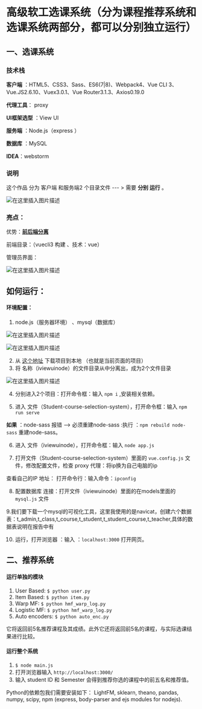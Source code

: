 # 高级软工选课系统（分为课程推荐系统和选课系统两部分，都可以分别独立运行）
## 一、选课系统

### 技术栈

**客户端** ：HTML5、CSS3、Sass、ES6(7|8)、Webpack4、Vue CLI 3、Vue.JS2.6.10、Vuex3.0.1、Vue Router3.1.3、Axios0.19.0   

**代理工具**： proxy 

**UI框架选型** ：View UI 

**服务端** ：Node.js（express ）

**数据库** ：MySQL

**IDEA**：webstorm





### 说明

这个作品 分为 客户端 和服务端2 个目录文件 --- > 需要 **分别 运行** 。

![在这里插入图片描述](https://img-blog.csdnimg.cn/20191227121637770.png)





### 亮点：

优势：**<u>前后端分离</u>** 

前端目录：（vuecli3 构建 、技术：vue）





管理员界面：

![在这里插入图片描述](https://img-blog.csdnimg.cn/20191231105755517.gif)





## 如何运行：

#### 环境配置：

1. node.js（服务器环境） 、mysql（数据库）

![在这里插入图片描述](https://img-blog.csdnimg.cn/20191231101029528.png)

![在这里插入图片描述](https://img-blog.csdnimg.cn/20191231103336100.png?x-oss-process=image/watermark,type_ZmFuZ3poZW5naGVpdGk,shadow_10,text_aHR0cHM6Ly9ibG9nLmNzZG4ubmV0L3dlaXhpbl80Mzk0OTc4OA==,size_16,color_FFFFFF,t_70)

2. 从 [这个地址](https://github.com/ZhChen7/Student-course-selection-system) 下载项目到本地 （也就是当前页面的项目）
3. 将 名称（iviewuinode）的文件目录从中分离出，成为2个文件目录

![在这里插入图片描述](https://img-blog.csdnimg.cn/20191231101243254.png)



4. 分别进入2个项目：打开命令框：输入  `npm i` ,安装相关依赖。

5.  进入  文件（Student-course-selection-system），打开命令框：输入   `npm run serve`

   **如果** ：node-sass 报错 --> 必须重建node-sass  :执行 ：`npm rebuild node-sass` 重建node-sass。

6.  进入  文件（iviewuinode），打开命令框：输入   `node app.js`

7. 打开文件（Student-course-selection-system）里面的 `vue.config.js` 文件，修改配置文件，检查 proxy  代理：将ip换为自己电脑的ip

查看自己的IP 地址： 打开命令行：输入命令：`ipconfig`

8. 配置数据库 连接：打开文件（iviewuinode）里面的在models里面的`mysql.js` 文件

9.我们要下载一个mysql的可视化工具，这里我使用的是navicat，创建六个数据表：t_admin,t_class,t_course,t_student,t_student_course,t_teacher,具体的数据表说明在报告中有

10. 运行，打开浏览器 ：输入 ：`localhost:3000` 打开网页。


## 二、推荐系统
#### 运行单独的模块
1. User Based: ```$ python user.py```	
2. Item Based: ```$ python item.py```
3. Warp MF: ```$ python hmf_warp_log.py```
4. Logistic MF: ```$ python hmf_warp_log.py```
5. Auto encoders: ```$ python auto_enc.py```

它将返回前5名推荐课程及其成绩。此外它还将返回前5名的课程，与实际选课结果进行比较。

#### 运行整个系统
1. ```$ node main.js``` 
2. 打开浏览器输入 ```http://localhost:3000/```
3. 输入 student ID 和 Semester 会得到推荐你选的课程中的前五名和推荐值。

Python的依赖包我们需要安装如下： LightFM, sklearn, theano, pandas, numpy, scipy, npm (express, body-parser and ejs modules for nodejs).


